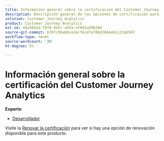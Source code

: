 ```yaml
---
title: Información general sobre la certificación del Customer Journey Analytics
description: Descripción general de las opciones de certificación para Adobe Customer Journey Analytics
solution: Customer Journey Analytics
product: Customer Journey Analytics
exl-id: 44c88dad-f8f0-4b2c-ab5a-ef0d2a498284
source-git-commit: 6397c96ab0ce2ecf6cd7e70bd2044e01c23ab563
workflow-type: tm+mt
source-wordcount: '38'
ht-degree: 5%

---
```


# Información general sobre la certificación del Customer Journey Analytics

**Experto**

* [Desarrollador](/help/certifications/acja/acja-e-developer.md) <!--AD0-E604-->

Visite la [Renovar la certificación](/help/certifications/renew.md) para ver si hay una opción de renovación disponible para este producto.
